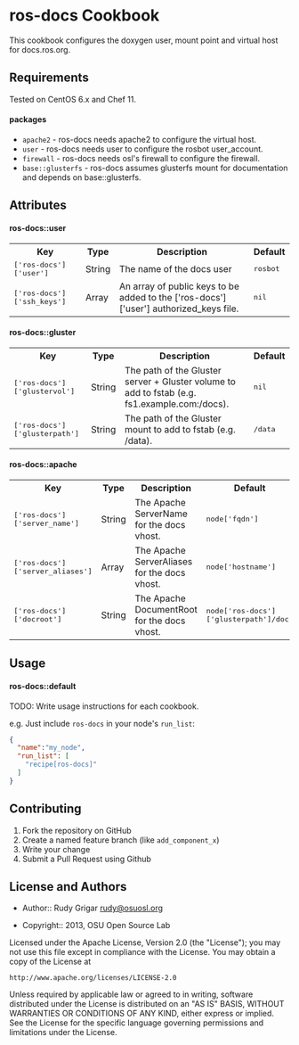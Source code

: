 ros-docs Cookbook
=================
This cookbook configures the doxygen user, mount point and virtual host for docs.ros.org.

Requirements
------------
Tested on CentOS 6.x and Chef 11.

#### packages
- `apache2` - ros-docs needs apache2 to configure the virtual host.
- `user` - ros-docs needs user to configure the rosbot user_account.
- `firewall` - ros-docs needs osl's firewall to configure the firewall.
- `base::glusterfs` - ros-docs assumes glusterfs mount for documentation and depends on base::glusterfs.

Attributes
----------
#### ros-docs::user
<table>
  <tr>
    <th>Key</th>
    <th>Type</th>
    <th>Description</th>
    <th>Default</th>
  </tr>
  <tr>
    <td><tt>['ros-docs']['user']</tt></td>
    <td>String</td>
    <td>The name of the docs user</td>
    <td><tt>rosbot</tt></td>
  </tr>
  <tr>
    <td><tt>['ros-docs']['ssh_keys']</tt></td>
    <td>Array</td>
    <td>An array of public keys to be added to the ['ros-docs']['user'] authorized_keys file.</td>
    <td><tt>nil</tt></td>
  </tr>
</table>

#### ros-docs::gluster
<table>
  <tr>
    <th>Key</th>
    <th>Type</th>
    <th>Description</th>
    <th>Default</th>
  </tr>
  <tr>
    <td><tt>['ros-docs']['glustervol']</tt></td>
    <td>String</td>
    <td>The path of the Gluster server + Gluster volume to add to fstab (e.g. fs1.example.com:/docs).</td>
    <td><tt>nil</tt></td>
  </tr>
  <tr>
    <td><tt>['ros-docs']['glusterpath']</tt></td>
    <td>String</td>
    <td>The path of the Gluster mount to add to fstab (e.g. /data).</td>
    <td><tt>/data</tt></td>
  </tr>
</table>

#### ros-docs::apache
<table>
  <tr>
    <th>Key</th>
    <th>Type</th>
    <th>Description</th>
    <th>Default</th>
  </tr>
  <tr>
    <td><tt>['ros-docs']['server_name']</tt></td>
    <td>String</td>
    <td>The Apache ServerName for the docs vhost.</td>
    <td><tt>node['fqdn']</tt></td>
  </tr>
  <tr>
    <td><tt>['ros-docs']['server_aliases']</tt></td>
    <td>Array</td>
    <td>The Apache ServerAliases for the docs vhost.</td>
    <td><tt>node['hostname']</tt></td>
  </tr>
  <tr>
    <td><tt>['ros-docs']['docroot']</tt></td>
    <td>String</td>
    <td>The Apache DocumentRoot for the docs vhost.</td>
    <td><tt>node['ros-docs']['glusterpath']/docs</tt></td>
  </tr>
</table>

Usage
-----
#### ros-docs::default
TODO: Write usage instructions for each cookbook.

e.g.
Just include `ros-docs` in your node's `run_list`:

```json
{
  "name":"my_node",
  "run_list": [
    "recipe[ros-docs]"
  ]
}
```

Contributing
------------
1. Fork the repository on GitHub
2. Create a named feature branch (like `add_component_x`)
3. Write your change
4. Submit a Pull Request using Github

License and Authors
-------------------
* Author:: Rudy Grigar <rudy@osuosl.org>

* Copyright:: 2013, OSU Open Source Lab

Licensed under the Apache License, Version 2.0 (the "License");
you may not use this file except in compliance with the License.
You may obtain a copy of the License at

    http://www.apache.org/licenses/LICENSE-2.0

Unless required by applicable law or agreed to in writing, software
distributed under the License is distributed on an "AS IS" BASIS,
WITHOUT WARRANTIES OR CONDITIONS OF ANY KIND, either express or implied.
See the License for the specific language governing permissions and
limitations under the License.
